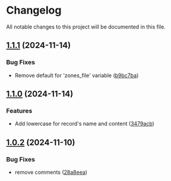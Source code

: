 # Changelog

All notable changes to this project will be documented in this file.

## [1.1.1](https://github.com/langburd/terraform-cloudflare-dns-zone/compare/v1.1.0...v1.1.1) (2024-11-14)


### Bug Fixes

* Remove default for 'zones_file' variable ([b9bc7ba](https://github.com/langburd/terraform-cloudflare-dns-zone/commit/b9bc7ba6b93e17430b9263e4fa3681c4a0008bb1))

## [1.1.0](https://github.com/langburd/terraform-cloudflare-dns-zone/compare/v1.0.2...v1.1.0) (2024-11-14)


### Features

* Add lowercase for record's name and content ([3479acb](https://github.com/langburd/terraform-cloudflare-dns-zone/commit/3479acb01d39211afb90a9f05c5251ea3e73aa97))

## [1.0.2](https://github.com/langburd/terraform-cloudflare-dns-zone/compare/v1.0.1...v1.0.2) (2024-11-10)


### Bug Fixes

* remove comments ([28a8eea](https://github.com/langburd/terraform-cloudflare-dns-zone/commit/28a8eea2664b8783a012e742017609b27150dcd4))
